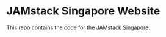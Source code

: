 # JAMstack Singapore Website

This repo contains the code for the [JAMstack Singapore](https://jamstacksingapore.com).
